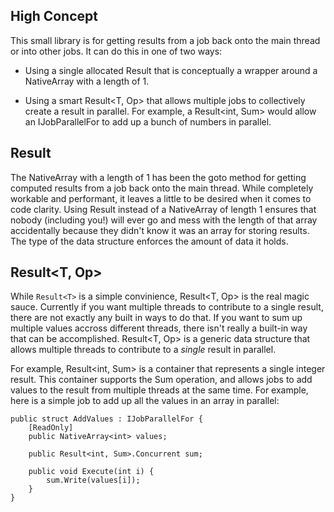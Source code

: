 ## High Concept ##

This small library is for getting results from a job back onto the main thread or into other jobs.  It can do this in one of two ways:

 - Using a single allocated Result<T> that is conceptually a wrapper around a NativeArray<T> with a length of 1.
 
 - Using a smart Result<T, Op> that allows multiple jobs to collectively create a result in parallel.  For example, a Result<int, Sum> would allow an IJobParallelFor to add up a bunch of numbers in parallel.
 
## Result<T> ##

The NativeArray<T> with a length of 1 has been the goto method for getting computed results from a job back onto the main thread.  While completely workable and performant, it leaves a little to be desired when it comes to code clarity.  Using Result<T> instead of a NativeArray<T> of length 1 ensures that nobody (including you!) will ever go and mess with the length of that array accidentally because they didn't know it was an array for storing results.  The type of the data structure enforces the amount of data it holds.

## Result<T, Op> ##

While `Result<T>` is a simple convinience, Result<T, Op> is the real magic sauce.  Currently if you want multiple threads to contribute to a single result, there are not exactly any built in ways to do that.  If you want to sum up multiple values accross different threads, there isn't really a built-in way that can be accomplished.  Result<T, Op> is a generic data structure that allows multiple threads to contribute to a _single_ result in parallel.

For example, Result<int, Sum> is a container that represents a single integer result.  This container supports the Sum operation, and allows jobs to add values to the result from multiple threads at the same time.  For example, here is a simple job to add up all the values in an array in parallel:


    public struct AddValues : IJobParallelFor {
    	[ReadOnly]
    	public NativeArray<int> values;
    	
    	public Result<int, Sum>.Concurrent sum;
    	
    	public void Execute(int i) {
    		sum.Write(values[i]);
    	}
    }
